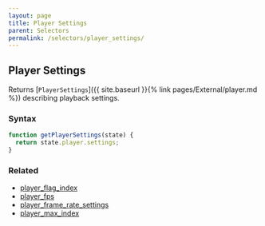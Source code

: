 ```yaml
---
layout: page
title: Player Settings
parent: Selectors
permalink: /selectors/player_settings/
---
```


## Player Settings

Returns [`PlayerSettings`]({{ site.baseurl }}{% link pages/External/player.md %}) describing playback settings.

### Syntax

```js
function getPlayerSettings(state) {
  return state.player.settings;
}
```

### Related

- [player_flag_index](./player_flag_index.md)
- [player_fps](./player_fps.md)
- [player_frame_rate_settings](./player_frame_rate_settings.md)
- [player_max_index](./player_max_index.md)
